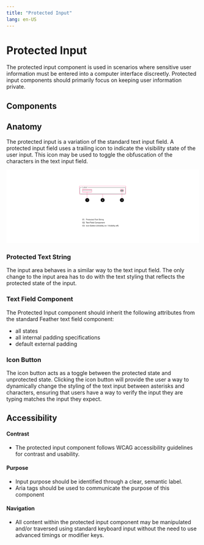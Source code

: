 ```yaml
---
title: "Protected Input"
lang: en-US
---
```


# Protected Input

The protected input component is used in scenarios where sensitive user information must be entered into a computer interface discreetly. Protected input components should primarily focus on keeping user information private.

## Components

## Anatomy

The protected input is a variation of the standard text input field. A protected input field uses a trailing icon to indicate the visibility state of the user input. This icon may be used to toggle the obfuscation of the characters in the text input field.

![Anatomy](./Protected_Input-web-resources/image/02-Anatomy.png)

### Protected Text String

The input area behaves in a similar way to the text input field. The only change to the input area has to do with the text styling that reflects the protected state of the input.

### Text Field Component

The Protected Input component should inherit the following attributes from the standard Feather text field component:

- all states
- all internal padding specifications
- default external padding

### Icon Button

The icon button acts as a toggle between the protected state and unprotected state. Clicking the icon button will provide the user a way to dynamically change the styling of the text input between asterisks and characters, ensuring that users have a way to verify the input they are typing matches the input they expect.

## Accessibility

#### Contrast

- The protected input component follows WCAG accessibility guidelines for contrast and usability.

#### Purpose

- Input purpose should be identified through a clear, semantic label.
- Aria tags should be used to communicate the purpose of this component

#### Navigation

- All content within the protected input component may be manipulated and/or traversed using standard keyboard input without the need to use advanced timings or modifier keys.
